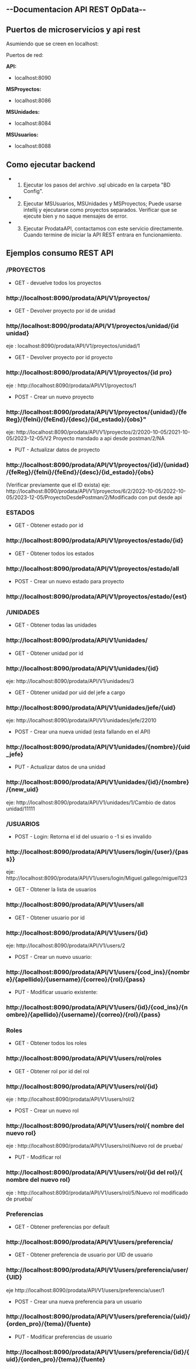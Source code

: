 ## --**Documentacion API REST OpData**--



## **Puertos de microservicios y api rest**

Asumiendo que se creen en localhost:

Puertos de red:

**API:**
- localhost:8090

**MSProyectos:**
- localhost:8086

**MSUnidades:**
- localhost:8084

**MSUsuarios:**
- localhost:8088

##  **Como ejecutar backend**

- 1. Ejecutar los pasos del archivo .sql ubicado en la carpeta "BD Config".

- 2. Ejecutar MSUsuarios, MSUnidades y MSProyectos; Puede usarse intellij y ejecutarse como proyectos separados. Verificar que se ejecute bien y no saque mensajes de error.

- 3. Ejecutar ProdataAPI, contactamos con este servicio directamente. Cuando termine de iniciar la API REST entrara en funcionamiento.


## **Ejemplos consumo REST API**

### **/PROYECTOS**

- GET - devuelve todos los proyectos

### http://localhost:8090/prodata/API/V1/proyectos/

- GET - Devolver proyecto por id de unidad

### http//localhost:8090/prodata/API/V1/proyectos/unidad/{id unidad}
eje : localhost:8090/prodata/API/V1/proyectos/unidad/1

- GET - Devolver proyecto por id proyecto

### http://localhost:8090/prodata/API/V1/proyectos/{id pro}
eje : http://localhost:8090/prodata/API/V1/proyectos/1


- POST - Crear un nuevo proyecto

### http://localhost:8090/prodata/API/V1/proyectos/{unidad}/{feReg}/{feIni}/{feEnd}/{desc}/{id_estado}/{obs}"
eje: http://localhost:8090/prodata/API/V1/proyectos/2/2020-10-05/2021-10-05/2023-12-05/V2 Proyecto mandado a api desde postman/2/NA

- PUT - Actualizar datos de proyecto
### http://localhost:8090/prodata/API/V1/proyectos/{id}/{unidad}/{feReg}/{feIni}/{feEnd}/{desc}/{id_estado}/{obs}

(Verificar previamente que el ID exista)
eje: http://localhost:8090/prodata/API/V1/proyectos/6/2/2022-10-05/2022-10-05/2023-12-05/ProyectoDesdePostman/2/Modificado con put desde api

### **ESTADOS**

- GET - Obtener estado por id 

### http://localhost:8090/prodata/API/V1/proyectos/estado/{id}

- GET - Obtener todos los estados

### http://localhost:8090/prodata/API/V1/proyectos/estado/all

- POST - Crear un nuevo estado para proyecto

### http://localhost:8090/prodata/API/V1/proyectos/estado/{est}

### **/UNIDADES**

- GET - Obtener todas las unidades

### http://localhost:8090/prodata/API/V1/unidades/

- GET - Obtener unidad por id

### http://localhost:8090/prodata/API/V1/unidades/{id}

eje: http://localhost:8090/prodata/API/V1/unidades/3

- GET - Obtener unidad por uid del jefe a cargo

### http://localhost:8090/prodata/API/V1/unidades/jefe/{uid}

eje: http://localhost:8090/prodata/API/V1/unidades/jefe/22010

- POST - Crear una nueva unidad (esta fallando en el API)

### http://localhost:8090/prodata/API/V1/unidades/{nombre}/{uid_jefe}

- PUT - Actualizar datos de una unidad

### http://localhost:8090/prodata/API/V1/unidades/{id}/{nombre}/{new_uid}

eje: http://localhost:8090/prodata/API/V1/unidades/1/Cambio de datos unidad/11111

### **/USUARIOS**

- POST - Login: Retorna el id del usuario o -1 si es invalido

### http://localhost:8090/prodata/API/V1/users/login/{user}/{pass}}

eje: http://localhost:8090/prodata/API/V1/users/login/Miguel.gallego/miguel123

- GET - Obtener la lista de usuarios

### http://localhost:8090/prodata/API/V1/users/all

- GET - Obtener usuario por id

### http://localhost:8090/prodata/API/V1/users/{id}

eje: http://localhost:8090/prodata/API/V1/users/2

- POST - Crear un nuevo usuario:

### http://localhost:8090/prodata/API/V1/users/{cod_ins}/{nombre}/{apellido}/{username}/{correo}/{rol}/{pass}

- PUT - Modificar usuario existente:
  
### http://localhost:8090/prodata/API/V1/users/{id}/{cod_ins}/{nombre}/{apellido}/{username}/{correo}/{rol}/{pass}

### **Roles**

- GET - Obtener todos los roles

### http://localhost:8090/prodata/API/V1/users/rol/roles

- GET - Obtener rol por id del rol

### http://localhost:8090/prodata/API/V1/users/rol/{id}

eje : http://localhost:8090/prodata/API/V1/users/rol/2

- POST - Crear un nuevo rol

### http://localhost:8090/prodata/API/V1/users/rol/{ nombre del nuevo rol}

eje : http://localhost:8090/prodata/API/V1/users/rol/Nuevo rol de prueba/

- PUT - Modificar rol

### http://localhost:8090/prodata/API/V1/users/rol/{id del rol}/{ nombre del nuevo rol}

eje : http://localhost:8090/prodata/API/V1/users/rol/5/Nuevo rol modificado de prueba/

### **Preferencias**

- GET - Obtener preferencias por default

### http://localhost:8090/prodata/API/V1/users/preferencia/

- GET - Obtener preferencia de usuario por UID de usuario

### http://localhost:8090/prodata/API/V1/users/preferencia/user/{UID}

eje http://localhost:8090/prodata/API/V1/users/preferencia/user/1

- POST - Crear una nueva preferencia para un usuario

### http://localhost:8090/prodata/API/V1/users/preferencia/{uid}/{orden_pro}/{tema}/{fuente}

- PUT - Modificar preferencias de usuario 

### http://localhost:8090/prodata/API/V1/users/preferencia/{id}/{uid}/{orden_pro}/{tema}/{fuente}



